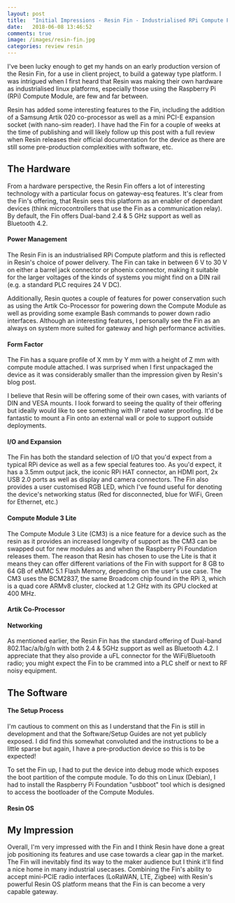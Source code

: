 ```yaml
---
layout: post
title:  "Initial Impressions - Resin Fin - Industrialised RPi Compute Platform"
date:   2018-06-08 13:46:52
comments: true
image: /images/resin-fin.jpg
categories: review resin
---
```


I've been lucky enough to get my hands on an early production version of the Resin Fin, for a use in client project, to build a gateway type platform. I was intrigued when I first heard that Resin was making their own hardware as industrialised linux platforms, especially those using the Raspberry Pi (RPi) Compute Module, are few and far between. 

Resin has added some interesting features to the Fin, including the addition of a Samsung Artik 020 co-processor as well as a mini PCI-E expansion socket (with nano-sim reader). I have had the Fin for a couple of weeks at the time of publishing and will likely follow up this post with a full review when Resin releases their official documentation for the device as there are still some pre-production complexities with software, etc.

## The Hardware

From a hardware perspective, the Resin Fin offers a lot of interesting technology with a particular focus on gateway-esq features. It's clear from the Fin's offering, that Resin sees this platform as an enabler of dependant devices (think microcontrollers that use the Fin as a communication relay). By default, the Fin offers Dual-band 2.4 & 5 GHz support as well as Bluetooth 4.2. 

#### Power Management

The Resin Fin is an industrialised RPi Compute platform and this is reflected in Resin's choice of power delivery. The Fin can take in between 6 V to 30 V on either a barrel jack connector or phoenix connector, making it suitable for the larger voltages of the kinds of systems you might find on a DIN rail (e.g. a standard PLC requires 24 V DC).

Additionally, Resin quotes a couple of features for power conservation such as using the Artik Co-Processor for powering down the Compute Module as well as providing some example Bash commands to power down radio interfaces. Although an interesting features, I personally see the Fin as an always on system more suited for gateway and high performance activities.

#### Form Factor

The Fin has a square profile of X mm by Y mm with a height of Z mm with compute module attached. I was surprised when I first unpackaged the device as it was considerably smaller than the impression given by Resin's blog post.

I believe that Resin will be offering some of their own cases, with variants of DIN and VESA mounts. I look forward to seeing the quality of their offering but ideally would like to see something with IP rated water proofing. It'd be fantastic to mount a Fin onto an external wall or pole to support outside deployments.

#### I/O and Expansion

The Fin has both the standard selection of I/O that you'd expect from a typical RPi device as well as a few special features too. As you'd expect, it has a 3.5mm output jack, the iconic RPi HAT connector, an HDMI port, 2x USB 2.0 ports as well as display and camera connectors. The Fin also provides a user customised RGB LED, which I've found useful for denoting the device's networking status (Red for disconnected, blue for WiFi, Green for Ethernet, etc.)

#### Compute Module 3 Lite

The Compute Module 3 Lite (CM3) is a nice feature for a device such as the resin as it provides an increased longevity of support as the CM3 can be swapped out for new modules as and when the Raspberry Pi Foundation releases them. The reason that Resin has chosen to use the Lite is that it means they can offer different variations of the Fin with support for 8 GB to 64 GB of eMMC 5.1 Flash Memory, depending on the user's use case. The CM3 uses the BCM2837, the same Broadcom chip found in the RPi 3, which is a quad core ARMv8 cluster, clocked at 1.2 GHz with its GPU clocked at 400 MHz.  

#### Artik Co-Processor

#### Networking

As mentioned earlier, the Resin Fin has the standard offering of Dual-band 802.11ac/a/b/g/n with both 2.4 & 5GHz support as well as Bluetooth 4.2. I appreciate that they also provide a uFL connector for the WiFi/Bluetooth radio; you might expect the Fin to be crammed into a PLC shelf or next to RF noisy equipment. 

## The Software

#### The Setup Process

I'm cautious to comment on this as I understand that the Fin is still in development and that the Software/Setup Guides are not yet publicly exposed. I did find this somewhat convoluted and the instructions to be a little sparse but again, I have a pre-production device so this is to be expected!

To set the Fin up, I had to put the device into debug mode which exposes the boot partition of the compute module. To do this on Linux (Debian), I had to install the Raspberry Pi Foundation "usbboot" tool which is designed to access the bootloader of the Compute Modules. 

#### Resin OS

## My Impression

Overall, I'm very impressed with the Fin and I think Resin have done a great job positioning its features and use case towards a clear gap in the market. The Fin will inevitably find its way to the maker audience but I think it'll find a nice home in many industrial usecases. Combining the Fin's ability to accept mini-PCIE radio interfaces (LoRaWAN, LTE, Zigbee) with Resin's powerful Resin OS platform means that the Fin is can become a very capable gateway.  